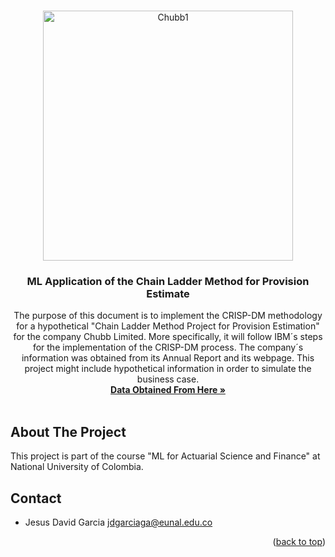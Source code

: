 <!-- Improved compatibility of back to top link: See: https://github.com/othneildrew/Best-README-Template/pull/73 -->
<a name="readme-top"></a>








<!-- PROJECT LOGO -->
<br />
<div align="center">
  <a href="https://github.com/github_username/repo_name">
    <img src="https://github.com/JesusDavGarcia/ChainLadderMethod/assets/143017313/8366b092-4d5f-4c56-a5f3-81ff0f83bd75" alt="Chubb1" width="400" height="400">
  </a>

<h3 align="center">ML Application of the Chain Ladder Method for Provision Estimate </h3>

  <p align="center">
    The purpose of this document is to implement the CRISP-DM methodology for a hypothetical "Chain Ladder Method Project for Provision Estimation" for the company Chubb Limited. More specifically, it will follow IBM´s steps for the implementation of the CRISP-DM process. The company´s information was obtained from its Annual Report and its webpage. This project might include hypothetical information in order to simulate the business case.
    <br />
    <a href="https://www.casact.org/publications-research/research/research-resources/loss-reserving-data-pulled-naic-schedule-p"><strong>Data Obtained From Here »</strong></a>
    <br />
    <br />
  </p>
</div>






<!-- ABOUT THE PROJECT -->
## About The Project



This project is part of the course "ML for Actuarial Science and Finance" at National University of Colombia.










<!-- CONTACT -->
## Contact

 - Jesus David Garcia  jdgarciaga@eunal.edu.co



<p align="right">(<a href="#readme-top">back to top</a>)</p>









